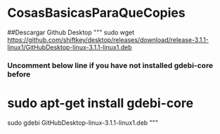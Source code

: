 # CosasBasicasParaQueCopies

##Descargar Github Desktop
"""
sudo wget https://github.com/shiftkey/desktop/releases/download/release-3.1.1-linux1/GitHubDesktop-linux-3.1.1-linux1.deb
### Uncomment below line if you have not installed gdebi-core before
# sudo apt-get install gdebi-core 
sudo gdebi GitHubDesktop-linux-3.1.1-linux1.deb
"""
